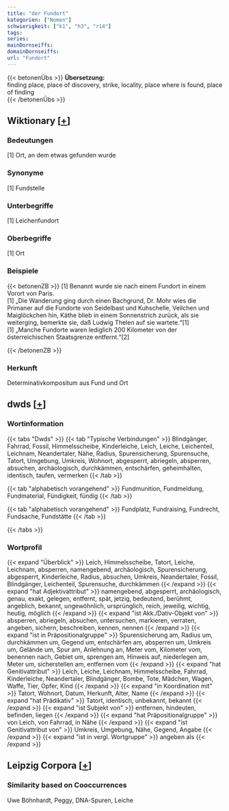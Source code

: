 ```yaml
---
title: "der Fundort"
kategorien: ["Nomen"]
schwierigkeit: ["k1", "h3", "r14"]
tags:
series:
mainDornseiffs:
domainDornseiffs:
url: "Fundort"
---
```


{{< betonenÜbs >}}
**Übersetzung:**  
finding place, place of discovery, strike, locality, place where is  found, place of finding  
{{< /betonenÜbs >}}

## Wiktionary [[+](https://de.wiktionary.org/wiki/Fundort)]

### Bedeutungen
[1] Ort, an dem etwas gefunden wurde  

### Synonyme
[1] Fundstelle  

### Unterbegriffe
[1] Leichenfundort  

### Oberbegriffe
[1] Ort  

### Beispiele
{{< betonenZB >}}
[1] Benannt wurde sie nach einem Fundort in einem Vorort von Paris.  
[1] „Die Wanderung ging durch einen Bachgrund, Dr. Mohr wies die Primaner auf die Fundorte von Seidelbast und Kuhschelle, Veilchen und Maiglöckchen hin, Käthe blieb in einem Sonnenstrich zurück, als sie weiterging, bemerkte sie, daß Ludwig Thelen auf sie wartete.“[1]  
[1] „Manche Fundorte waren lediglich 200 Kilometer von der österreichischen Staatsgrenze entfernt.“[2]  

{{< /betonenZB >}}
### Herkunft
Determinativkompositum aus Fund und Ort  



## dwds [[+](https://www.dwds.de/wb/Fundort)]

### Wortinformation
{{< tabs "Dwds" >}}
{{< tab "Typische Verbindungen" >}}
Blindgänger, Fahrrad, Fossil, Himmelsscheibe, Kinderleiche, Leich, Leiche, Leichenteil, Leichnam, Neandertaler, Nähe, Radius, Spurensicherung, Spurensuche, Tatort, Umgebung, Umkreis, Wohnort, abgesperrt, abriegeln, absperren, absuchen, archäologisch, durchkämmen, entschärfen, geheimhalten, identisch, taufen, vermerken
{{< /tab >}}

{{< tab "alphabetisch vorangehend" >}}
Fundmunition, Fundmeldung, Fundmaterial, Fündigkeit, fündig
{{< /tab >}}

{{< tab "alphabetisch vorangehend" >}}
Fundplatz, Fundraising, Fundrecht, Fundsache, Fundstätte
{{< /tab >}}

{{< /tabs >}}

### Wortprofil
{{< expand "Überblick" >}} Leich, Himmelsscheibe, Tatort, Leiche, Leichnam, absperren, namengebend, archäologisch, Spurensicherung, abgesperrt, Kinderleiche, Radius, absuchen, Umkreis, Neandertaler, Fossil, Blindgänger, Leichenteil, Spurensuche, durchkämmen {{< /expand >}}
{{< expand "hat Adjektivattribut" >}} namengebend, abgesperrt, archäologisch, genau, exakt, gelegen, entfernt, spät, jetzig, bedeutend, berühmt, angeblich, bekannt, ungewöhnlich, ursprünglich, reich, jeweilig, wichtig, heutig, möglich {{< /expand >}}
{{< expand "ist Akk./Dativ-Objekt von" >}} absperren, abriegeln, absuchen, untersuchen, markieren, verraten, angeben, sichern, beschreiben, kennen, nennen {{< /expand >}}
{{< expand "ist in Präpositionalgruppe" >}} Spurensicherung am, Radius um, durchkämmen um, Gegend um, entschärfen am, absperren um, Umkreis um, Gelände um, Spur am, Anlehnung an, Meter vom, Kilometer vom, benennen nach, Gebiet um, sprengen am, Hinweis auf, niederlegen am, Meter um, sicherstellen am, entfernen vom {{< /expand >}}
{{< expand "hat Genitivattribut" >}} Leich, Leiche, Leichnam, Himmelsscheibe, Fahrrad, Kinderleiche, Neandertaler, Blindgänger, Bombe, Tote, Mädchen, Wagen, Waffe, Tier, Opfer, Kind {{< /expand >}}
{{< expand "in Koordination mit" >}} Tatort, Wohnort, Datum, Herkunft, Alter, Name {{< /expand >}}
{{< expand "hat Prädikativ" >}} Tatort, identisch, unbekannt, bekannt {{< /expand >}}
{{< expand "ist Subjekt von" >}} entfernen, hindeuten, befinden, liegen {{< /expand >}}
{{< expand "hat Präpositionalgruppe" >}} von Leich, von Fahrrad, in Nähe {{< /expand >}}
{{< expand "ist Genitivattribut von" >}} Umkreis, Umgebung, Nähe, Gegend, Angabe {{< /expand >}}
{{< expand "ist in vergl. Wortgruppe" >}} angeben als {{< /expand >}}

## Leipzig Corpora [[+](https://corpora.uni-leipzig.de/en/res?word=Fundort&corpusId=deu_newscrawl-public_2018)]


### Similarity based on Cooccurrences
Uwe Böhnhardt, Peggy, DNA-Spuren, Leiche

